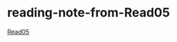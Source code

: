 # reading-note-from-Read05
[Read05](https://aseel-alsayeh.github.io/reading-note-from-Read05/Read05)
